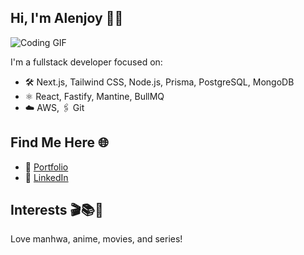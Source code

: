 ## Hi, I'm Alenjoy 👋✨

![Coding GIF](https://media.giphy.com/media/qgQUggAC3Pfv687qPC/giphy.gif)

I'm a fullstack developer focused on:
- 🛠️ Next.js, Tailwind CSS, Node.js, Prisma, PostgreSQL, MongoDB
- ⚛️ React, Fastify, Mantine, BullMQ
- ☁️ AWS, 🖇️ Git

## Find Me Here 🌐

- 🚀 [Portfolio](https://alenjoy.dev/)
- 💼 [LinkedIn](http://linkedin.com/in/alenjoy-7)

## Interests 🎬📚🖤

Love manhwa, anime, movies, and series!
